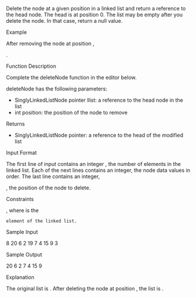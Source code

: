 Delete the node at a given position in a linked list and return a reference to the head node. The head is at position 0. The list may be empty after you delete the node. In that case, return a null value.

Example


After removing the node at position ,

.

Function Description

Complete the deleteNode function in the editor below.

deleteNode has the following parameters:
- SinglyLinkedListNode pointer llist: a reference to the head node in the list
- int position: the position of the node to remove

Returns
- SinglyLinkedListNode pointer: a reference to the head of the modified list

Input Format

The first line of input contains an integer
, the number of elements in the linked list.
Each of the next lines contains an integer, the node data values in order.
The last line contains an integer,

, the position of the node to delete.

Constraints

, where is the

    element of the linked list.

Sample Input

8
20
6
2
19
7
4
15
9
3

Sample Output

20 6 2 7 4 15 9

Explanation

The original list is
. After deleting the node at position , the list is .